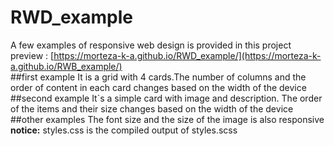 # RWD_example
A few examples of responsive web design is provided in this project <br/>
preview : [https://morteza-k-a.github.io/RWD_example/](https://morteza-k-a.github.io/RWB_example/)<br/>
##first example
It is a grid with 4 cards.The number of columns and the order of content in each card changes based on the width of the device <br/>
##second example
It`s a simple card with image and description. The order of the items and their size changes based on the width of the device <br/>
##other examples
The font size and the size of the image is also responsive<br>
<strong>notice:</strong> styles.css is the compiled output of styles.scss 
